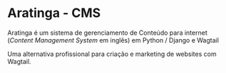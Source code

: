 # Aratinga - CMS

Aratinga é um sistema de gerenciamento de Conteúdo para internet (_Content Management System_ em inglês) em Python / Django e Wagtail

Uma alternativa profissional para criação e marketing de websites com Wagtail.
